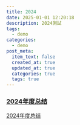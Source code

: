 ```yaml
---
title: 2024
date: 2025-01-01 12:20:18
description: 2024測試
tags:
  - demo
categories:
  - demo
post_meta:
  item_text: false
  created_at: true
  updated_at: true
  categories: true
  tags: true  
---
```


### [2024年度总结](https://darksheep.xyz/demo-2025/2024/)
[2024年度总结](https://darksheep.xyz/demo-2025/2024/)

